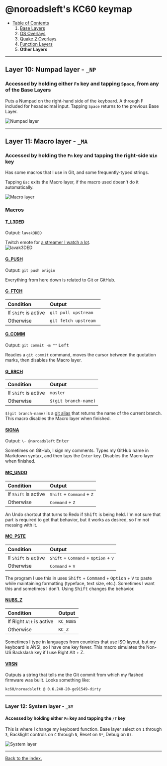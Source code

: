 # @noroadsleft's KC60 keymap

- [Table of Contents](./readme.md)
  1. [Base Layers](./readme_ch1.md)
  2. [OS Overlays](./readme_ch2.md)
  3. [Quake 2 Overlays](./readme_ch3.md)
  4. [Function Layers](./readme_ch4.md)
  5. **Other Layers**


----

## Layer 10: Numpad layer - `_NP`

### Accessed by holding either `Fn` key and tapping `Space`, from any of the Base Layers

Puts a Numpad on the right-hand side of the keyboard. A through F included for hexadecimal input. Tapping `Space` returns to the previous Base Layer.

![Numpad layer](https://i.imgur.com/fKVRkGH.png)


----

## Layer 11: Macro layer - `_MA`

### Accessed by holding the `Fn` key and tapping the right-side `Win` key

Has some macros that I use in Git, and some frequently-typed strings.

Tapping `Esc` exits the Macro layer, if the macro used doesn't do it automatically.

![Macro layer](https://i.imgur.com/wgbsluI.png)


### Macros

#### [T_L3DED](./keymap.c#L122-L126)

Output: `lavak3DED `

Twitch emote for [a streamer I watch a lot](https://www.twitch.tv/lavak3_).  
![lavak3DED](https://static-cdn.jtvnw.net/emoticons/v1/821796/1.0)

#### [G_PUSH](./keymap.c#L127-L131)

Output: `git push origin `

Everything from here down is related to Git or GitHub.

#### [G_FTCH](./keymap.c#L132-L141)

| Condition | Output |
| :-------- | :----- |
| If <kbd>Shift</kbd> is active | `git pull upstream ` |
| Otherwise | `git fetch upstream ` |

#### [G_COMM](./keymap.c#L142-L147)

Output: `git commit -m ""` <kbd>Left</kbd>

Readies a `git commit` command, moves the cursor between the quotation marks, then disables the Macro layer.

#### [G_BRCH](./keymap.c#L148-158)

| Condition | Output |
| :-------- | :----- |
| If <kbd>Shift</kbd> is active | `master` |
| Otherwise | `$(git branch-name)` |

`$(git branch-name)` is a [git alias](./readme_git.md) that returns the name of the current branch. This macro disables the Macro layer when finished.

#### [SIGNA](./keymap.c#L159-L164)

Output: `\- @noroadsleft` <kbd>Enter</kbd>

Sometimes on GitHub, I sign my comments. Types my GitHub name in Markdown syntax, and then taps the `Enter` key. Disables the Macro layer when finished.

#### [MC_UNDO](./keymap.c#L202-L210)

| Condition | Output |
| :-------- | :----- |
| If <kbd>Shift</kbd> is active | <kbd>Shift</kbd> + <kbd>Command</kbd> + <kbd>Z</kbd> |
| Otherwise | <kbd>Command</kbd> + <kbd>Z</kbd> |

An Undo shortcut that turns to Redo if <kbd>Shift</kbd> is being held. I'm not sure that part is required to get that behavior, but it works as desired, so I'm not messing with it.

#### [MC_PSTE](./keymap.c#L211-L219)

| Condition | Output |
| :-------- | :----- |
| If <kbd>Shift</kbd> is active | <kbd>Shift</kbd> + <kbd>Command</kbd> + <kbd>Option</kbd> + <kbd>V</kbd> |
| Otherwise | <kbd>Command</kbd> + <kbd>V</kbd> |

The program I use this in uses <kbd>Shift</kbd> + <kbd>Command</kbd> + <kbd>Option</kbd> + <kbd>V</kbd> to paste while maintaining formatting (typeface, text size, etc.). Sometimes I want this and sometimes I don't. Using <kbd>Shift</kbd> changes the behavior.

#### [NUBS_Z](./keymap.c#L220-L228)

| Condition | Output |
| :-------- | :----- |
| If Right <kbd>Alt</kbd> is active | `KC_NUBS` |
| Otherwise | `KC_Z` |

Sometimes I type in languages from countries that use ISO layout, but my keyboard is ANSI, so I have one key fewer. This macro simulates the Non-US Backslash key if I use Right Alt + Z.

#### [VRSN](./keymap.c#L229-L233)

Outputs a string that tells me the Git commit from which my flashed firmware was built. Looks something like:

    kc60/noroadsleft @ 0.6.240-20-ge91549-dirty

----

### Layer 12: System layer - `_SY`

#### Accessed by holding either `Fn` key and tapping the `/?` key

This is where I change my keyboard function. Base layer select on `1` through `3`, Backlight controls on `C` through `N`, Reset on `8*`, Debug on `0)`.

![System layer](https://i.imgur.com/95ovTBn.png)


----

[Back to the index.](./)
